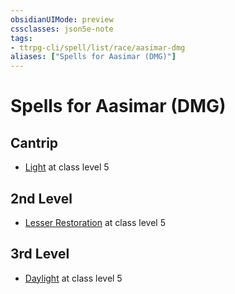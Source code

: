```yaml
---
obsidianUIMode: preview
cssclasses: json5e-note
tags:
- ttrpg-cli/spell/list/race/aasimar-dmg
aliases: ["Spells for Aasimar (DMG)"]
---
```

# Spells for Aasimar (DMG)

## Cantrip

- [Light](/CLI/spells/light.md "PHB") at class level 5

## 2nd Level

- [Lesser Restoration](/CLI/spells/lesser-restoration.md "PHB") at class level 5

## 3rd Level

- [Daylight](/CLI/spells/daylight.md "PHB") at class level 5